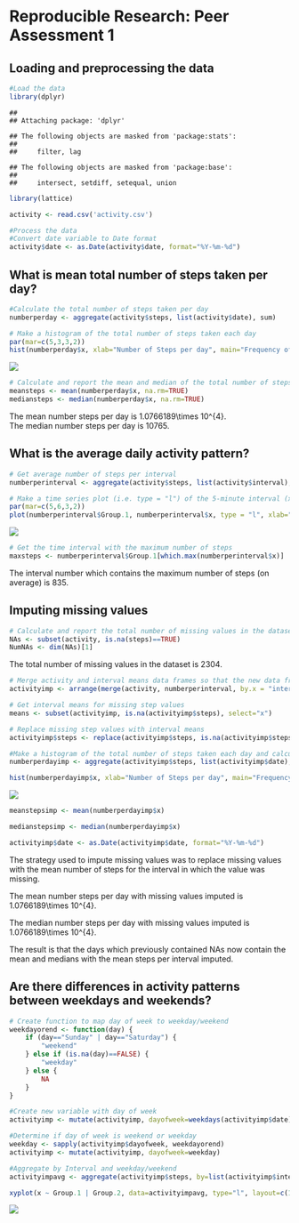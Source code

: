 # Reproducible Research: Peer Assessment 1
## Loading and preprocessing the data

```r
#Load the data
library(dplyr)
```

```
## 
## Attaching package: 'dplyr'
```

```
## The following objects are masked from 'package:stats':
## 
##     filter, lag
```

```
## The following objects are masked from 'package:base':
## 
##     intersect, setdiff, setequal, union
```

```r
library(lattice)

activity <- read.csv('activity.csv')

#Process the data
#Convert date variable to Date format
activity$date <- as.Date(activity$date, format="%Y-%m-%d")
```

## What is mean total number of steps taken per day?

```r
#Calculate the total number of steps taken per day
numberperday <- aggregate(activity$steps, list(activity$date), sum)

# Make a histogram of the total number of steps taken each day
par(mar=c(5,3,3,2))
hist(numberperday$x, xlab="Number of Steps per day", main="Frequency of Number of Steps a day", col="yellow", labels=TRUE, ylim=c(2,30))
```

![](PA1_template_files/figure-html/unnamed-chunk-2-1.png)<!-- -->

```r
# Calculate and report the mean and median of the total number of steps taken per day
meansteps <- mean(numberperday$x, na.rm=TRUE)
mediansteps <- median(numberperday$x, na.rm=TRUE)
```
The mean number steps per day is 1.0766189\times 10^{4}.  
The median number steps per day is 10765.

## What is the average daily activity pattern?


```r
# Get average number of steps per interval
numberperinterval <- aggregate(activity$steps, list(activity$interval), mean, na.rm=TRUE)

# Make a time series plot (i.e. type = "l") of the 5-minute interval (x-axis) and the average number of steps taken, averaged across all days (y-axis)
par(mar=c(5,6,3,2))
plot(numberperinterval$Group.1, numberperinterval$x, type = "l", xlab="5-Minute Interval Identifier", ylab="Average Number of Steps\n(Across All Days)", xlim=range(numberperinterval$Group.1), main="Number of Steps per 5-Minute Interval")
```

![](PA1_template_files/figure-html/unnamed-chunk-3-1.png)<!-- -->

```r
# Get the time interval with the maximum number of steps
maxsteps <- numberperinterval$Group.1[which.max(numberperinterval$x)]
```
  
    
The interval number which contains the maximum number of steps (on average) is 835. 

## Imputing missing values

```r
# Calculate and report the total number of missing values in the dataset (i.e. the total number of rows with NAs)
NAs <- subset(activity, is.na(steps)==TRUE)
NumNAs <- dim(NAs)[1]
```

The total number of missing values in the dataset is 2304. 


```r
# Merge activity and interval means data frames so that the new data frame contains means for each inteval 
activityimp <- arrange(merge(activity, numberperinterval, by.x = "interval", by.y = "Group.1"), date, interval)

# Get interval means for missing step values 
means <- subset(activityimp, is.na(activityimp$steps), select="x")

# Replace missing step values with interval means
activityimp$steps <- replace(activityimp$steps, is.na(activityimp$steps), means$x)

#Make a histogram of the total number of steps taken each day and calculate and report the mean and median total number of steps taken per day
numberperdayimp <- aggregate(activityimp$steps, list(activityimp$date), sum)

hist(numberperdayimp$x, xlab="Number of Steps per day", main="Frequency of Number of Steps a day (with imputed steps)", col="yellow", labels=TRUE, ylim=c(2,40))
```

![](PA1_template_files/figure-html/unnamed-chunk-5-1.png)<!-- -->

```r
meanstepsimp <- mean(numberperdayimp$x)

medianstepsimp <- median(numberperdayimp$x)

activityimp$date <- as.Date(activityimp$date, format="%Y-%m-%d")
```
The strategy used to impute missing values was to replace missing values with the mean number of steps for the interval in which the value was missing.

The mean number steps per day with missing values imputed is 1.0766189\times 10^{4}.  

The median number steps per day with missing values imputed is 1.0766189\times 10^{4}.

The result is that the days which previously contained NAs now contain the mean and medians with the mean steps per interval imputed.

## Are there differences in activity patterns between weekdays and weekends?

```r
# Create function to map day of week to weekday/weekend
weekdayorend <- function(day) {
    if (day=="Sunday" | day=="Saturday") {
        "weekend"
    } else if (is.na(day)==FALSE) {
        "weekday"
    } else {
        NA
    }
}

#Create new variable with day of week
activityimp <- mutate(activityimp, dayofweek=weekdays(activityimp$date))

#Determine if day of week is weekend or weekday
weekday <- sapply(activityimp$dayofweek, weekdayorend)
activityimp <- mutate(activityimp, dayofweek=weekday)

#Aggregate by Interval and weekday/weekend
activityimpavg <- aggregate(activityimp$steps, by=list(activityimp$interval, activityimp$dayofweek), FUN=mean)

xyplot(x ~ Group.1 | Group.2, data=activityimpavg, type="l", layout=c(1,2), xlab="5-Minute Interval Idenfier", ylab="Number of Steps (average)", main="Average Number of Steps per interval on Weekend vs. Weekday")
```

![](PA1_template_files/figure-html/unnamed-chunk-6-1.png)<!-- -->
